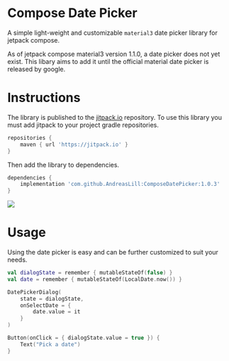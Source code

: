 # Compose Date Picker
A simple light-weight and customizable `material3` date picker library for jetpack compose.

As of jetpack compose material3 version 1.1.0, a date picker does not yet exist.
This libary aims to add it until the official material date picker is released by google.

# Instructions

The library is published to the [jitpack.io](http://jitpack.io "jitpack.io") repository.
To use this library you must add jitpack to your project gradle repositories.

```gradle
repositories {
    maven { url 'https://jitpack.io' }
}
```
Then add the library to dependencies.

```gradle
dependencies {
    implementation 'com.github.AndreasLill:ComposeDatePicker:1.0.3'
}
```

[![](https://jitpack.io/v/AndreasLill/ComposeDatePicker.svg)](https://jitpack.io/#AndreasLill/ComposeDatePicker)

# Usage

Using the date picker is easy and can be further customized to suit your needs.

```kotlin
val dialogState = remember { mutableStateOf(false) }
val date = remember { mutableStateOf(LocalDate.now()) }

DatePickerDialog(
    state = dialogState,
    onSelectDate = {
        date.value = it
    }
)

Button(onClick = { dialogState.value = true }) {
    Text("Pick a date")
}
```
